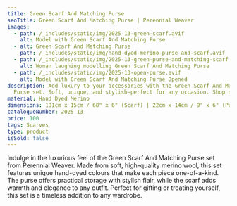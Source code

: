 ```yaml
---
title: Green Scarf And Matching Purse
seoTitle: Green Scarf And Matching Purse | Perennial Weaver
images:
  - path: /_includes/static/img/2025-13-green-scarf.avif
    alt: Model with Green Scarf And Matching Purse
  - alt: Green Scarf And Matching Purse
    path: /_includes/static/img/hand-dyed-merino-purse-and-scarf.avif
  - path: /_includes/static/img/2025-13-green-purse-and-matching-scarf.avif
    alt: Woman laughing modelling Green Scarf And Matching Purse
  - path: /_includes/static/img/2025-13-open-purse.avif
    alt: Model with Green Scarf And Matching Purse Opened
description: Add luxury to your accessories with the Green Scarf And Matching
  Purse set. Soft, unique, and stylish—perfect for any occasion. Shop now!
material: Hand Dyed Merino
dimensions: 181cm x 15cm / 68" x 6" (Scarf) | 22cm x 14cm / 9" x 6" (Purse)
catalogueNumber: 2025-13
price: 100
tags: Scarves
type: product
isSold: false
---
```

Indulge in the luxurious feel of the Green Scarf And Matching Purse set from Perennial Weaver. Made from soft, high-quality merino wool, this set features unique hand-dyed colours that make each piece one-of-a-kind. The purse offers practical storage with stylish flair, while the scarf adds warmth and elegance to any outfit. Perfect for gifting or treating yourself, this set is a timeless addition to any wardrobe.
